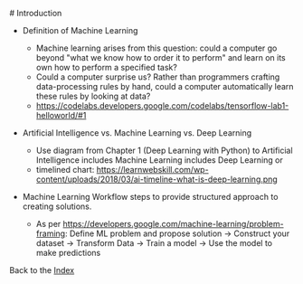 # Introduction
  * Definition of Machine Learning
  
      * Machine learning arises from this question: could a computer go beyond "what we know how to order it to perform" and learn on its own how to perform a specified task? 
      * Could a computer surprise us? Rather than programmers crafting data-processing rules by hand, could a computer automatically learn these rules by looking at data?
    * https://codelabs.developers.google.com/codelabs/tensorflow-lab1-helloworld/#1
  

  * Artificial Intelligence vs. Machine Learning vs. Deep Learning

    * Use diagram from Chapter 1 (Deep Learning with Python) to Artificial Intelligence includes Machine Learning includes Deep Learning or
    * timelined chart: https://learnwebskill.com/wp-content/uploads/2018/03/ai-timeline-what-is-deep-learning.png

  * Machine Learning Workflow steps to provide structured approach to creating solutions.

    * As per https://developers.google.com/machine-learning/problem-framing: Define ML problem and propose solution -> Construct your dataset -> Transform Data -> Train a model -> Use the model to make predictions


Back to the [Index](index.html)
